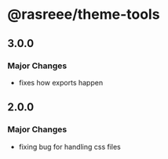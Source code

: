 # @rasreee/theme-tools

## 3.0.0

### Major Changes

- fixes how exports happen

## 2.0.0

### Major Changes

- fixing bug for handling css files
